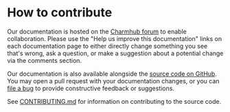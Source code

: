 # How to contribute

<!-- TODO: Update the links to point to the correct repo!! -->

Our documentation is hosted on the [Charmhub forum](https://charmhub.io/aproxy) to enable collaboration.
Please use the "Help us improve this documentation" links on each documentation page to either
directly change something you see that's wrong, ask a question, or make a suggestion about a potential
change via the comments section.

Our documentation is also available alongside the [source code on GitHub](https://github.com/canonical/aproxy-operator).
You may open a pull request with your documentation changes, or you can
[file a bug](https://github.com/canonical/aproxy-operator/issues) to provide constructive feedback or suggestions.

See [CONTRIBUTING.md](https://github.com/canonical/aproxy-operator/blob/main/CONTRIBUTING.md)
for information on contributing to the source code.